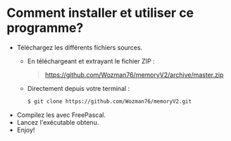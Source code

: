 # Comment installer et utiliser ce programme?




- Téléchargez les différents fichiers sources.
  - En téléchargeant et extrayant le fichier ZIP :
    ><https://github.com/Wozman76/memoryV2/archive/master.zip>
    
  - Directement depuis votre terminal :
  
    ```sh
    $ git clone https://github.com/Wozman76/memoryV2.git
    ```
- Compilez les avec FreePascal.
- Lancez l'exécutable obtenu.
- Enjoy!

